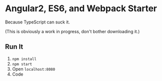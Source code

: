 # Angular2, ES6, and Webpack Starter

Because TypeScript can suck it.

(This is obviously a work in progress, don't bother downloading it.)

## Run It
1. `npm install`
2. `npm start`
3. Open `localhost:8080`
4. Code
